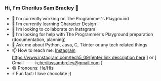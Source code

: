### Hi, I'm Cherilus Sam Bracley 👋



- 🔭 I’m currently working on The Programmer's Playground
- 🌱 I’m currently learning Character Design
- 👯 I’m looking to collaborate on Instagram
- 🤔 I’m looking for help with The Programmer's Playground preparation (documentation, planning)
- 💬 Ask me about Python, Java, C, Tkinter or any tech related things
- 📫 How to reach me: [ Instagram https://www.instagram.com/tech5_09/[enter link description here](https://www.instagram.com/tech5_09/) ] or [ Gmail---->cherilussambrcley@gmail.com ]
- 😄 Pronouns: He/His
- ⚡ Fun fact: I love chocolate ;)

